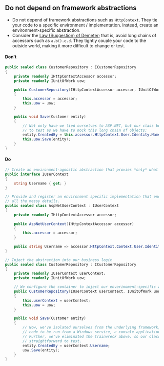 ## Do not depend on framework abstractions

- Do not depend of framework abstractions such as `HttpContext`. They tie your code to a specific environment / implementation. Instead, create an environment-specific abstraction.
- Consider the [Law (Suggestion) of Demeter](https://hackernoon.com/object-oriented-tricks-2-law-of-demeter-4ecc9becad85); that is, avoid long chains of accessors such as `a.b().c.d`. They tightly couple your code to the outside world, making it more difficult to change or test.


#### Don't

```c#
public sealed class CustomerRepository : ICustomerRepository
{
    private readonly IHttpContextAccessor accessor;
    private readonly IUnitOfWork uow;

    public CustomerRepository(IHttpContextAccessor accessor, IUnitOfWork uow)
    {
        this.accessor = accessor;
        this.uow = uow;
    }

    public void Save(Customer entity)
    {
        // Not only have we tied ourselves to ASP.NET, but our class becomes annoying 
        // to test as we have to mock this long chain of objects:
        entity.CreatedBy = this.accessor.HttpContext.User.Identity.Name;
        this.uow.Save(entity);
    }
}
```

#### Do

```c#
// Create an environment-agnostic abstraction that provies *only* what we really need.
public interface IUserContext
{
    string Username { get; }
}

// Provide and register an environment specific implementation that encapsulates 
// all the messy details.
public sealed class AspNetUserContext : IUserContext
{   
    private readonly IHttpContextAccessor accessor;
    
    public AspNetUserContext(IHttpContextAccessor accessor) 
    { 
        this.accessor = accessor; 
    }
    
    public string Username => accessor.HttpContext.Context.User.Identity.Name;
}

// Inject the abstraction into our business logic
public sealed class CustomerRepository : ICustomerRepository
{
    private readonly IUserContext userContext;
    private readonly IUnitOfWork uow;

    // We configure the container to inject our envorinoment-specific abstraction.
    public CustomerRepository(IUserContext userContext, IUnitOfWork uow)
    {
        this.userContext = userContext;
        this.uow = uow;
    }

    public void Save(Customer entity)
    {
        // Now, we've isolated ourselves from the underlying framework, allowing our
        // code to be run from a Windows service, a console application, etc.
        // Further, we've eliminated the trainwreck above, so our class becomes much more
        // straightforward to test.
        entity.CreatedBy = userContext.Username;
        uow.Save(entity);
    }
}
```

